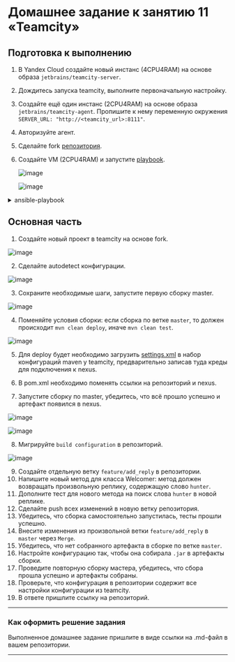 # Домашнее задание к занятию 11 «Teamcity»

## Подготовка к выполнению

1. В Yandex Cloud создайте новый инстанс (4CPU4RAM) на основе образа `jetbrains/teamcity-server`.
2. Дождитесь запуска teamcity, выполните первоначальную настройку.
3. Создайте ещё один инстанс (2CPU4RAM) на основе образа `jetbrains/teamcity-agent`. Пропишите к нему переменную окружения `SERVER_URL: "http://<teamcity_url>:8111"`.
4. Авторизуйте агент.
5. Сделайте fork [репозитория](https://github.com/aragastmatb/example-teamcity).
6. Создайте VM (2CPU4RAM) и запустите [playbook](./infrastructure).

   ![image](https://github.com/LexionN/SHDEVOPS-4/assets/124770915/2d25b562-4d39-45a6-a137-02bf429f0661)

   ![image](https://github.com/LexionN/SHDEVOPS-4/assets/124770915/48329d25-3e87-4391-ac56-528ecd09be9f)

<details>
<summary>ansible-playbook</summary>

   ansible-playbook -i inventory/cicd/hosts.yml site.yml 


PLAY [Get Nexus installed] *************************************************************************************************************************

TASK [Gathering Facts] *****************************************************************************************************************************
ok: [nexus-01]

TASK [Create Nexus group] **************************************************************************************************************************
changed: [nexus-01]

TASK [Create Nexus user] ***************************************************************************************************************************
changed: [nexus-01]

TASK [Install JDK] *********************************************************************************************************************************
changed: [nexus-01]

TASK [Create Nexus directories] ********************************************************************************************************************
changed: [nexus-01] => (item=/home/nexus/log)
changed: [nexus-01] => (item=/home/nexus/sonatype-work/nexus3)
changed: [nexus-01] => (item=/home/nexus/sonatype-work/nexus3/etc)
changed: [nexus-01] => (item=/home/nexus/pkg)
changed: [nexus-01] => (item=/home/nexus/tmp)

TASK [Download Nexus] ******************************************************************************************************************************
[WARNING]: Module remote_tmp /home/nexus/.ansible/tmp did not exist and was created with a mode of 0700, this may cause issues when running as
another user. To avoid this, create the remote_tmp dir with the correct permissions manually
changed: [nexus-01]

TASK [Unpack Nexus] ********************************************************************************************************************************
changed: [nexus-01]

TASK [Link to Nexus Directory] *********************************************************************************************************************
changed: [nexus-01]

TASK [Add NEXUS_HOME for Nexus user] ***************************************************************************************************************
changed: [nexus-01]

TASK [Add run_as_user to Nexus.rc] *****************************************************************************************************************
changed: [nexus-01]

TASK [Raise nofile limit for Nexus user] ***********************************************************************************************************
changed: [nexus-01]

TASK [Create Nexus service for SystemD] ************************************************************************************************************
changed: [nexus-01]

TASK [Ensure Nexus service is enabled for SystemD] *************************************************************************************************
changed: [nexus-01]

TASK [Create Nexus vmoptions] **********************************************************************************************************************
changed: [nexus-01]

TASK [Create Nexus properties] *********************************************************************************************************************
changed: [nexus-01]

TASK [Lower Nexus disk space threshold] ************************************************************************************************************
skipping: [nexus-01]

TASK [Start Nexus service if enabled] **************************************************************************************************************
changed: [nexus-01]

TASK [Ensure Nexus service is restarted] ***********************************************************************************************************
skipping: [nexus-01]

TASK [Wait for Nexus port if started] **************************************************************************************************************
ok: [nexus-01]

PLAY RECAP *****************************************************************************************************************************************
nexus-01                   : ok=17   changed=15   unreachable=0    failed=0    skipped=2    rescued=0    ignored=0 

</details>



## Основная часть

1. Создайте новый проект в teamcity на основе fork.

![image](https://github.com/LexionN/SHDEVOPS-4/assets/124770915/728cf296-d084-487b-9d6b-6e573d4307b6)

2. Сделайте autodetect конфигурации.

![image](https://github.com/LexionN/SHDEVOPS-4/assets/124770915/b6140c8d-0339-4486-86ee-1ffbeb84da37)

3. Сохраните необходимые шаги, запустите первую сборку master.

![image](https://github.com/LexionN/SHDEVOPS-4/assets/124770915/d3b9b9ba-8ca9-4a16-a46a-f417008a105a)

4. Поменяйте условия сборки: если сборка по ветке `master`, то должен происходит `mvn clean deploy`, иначе `mvn clean test`.

![image](https://github.com/LexionN/SHDEVOPS-4/assets/124770915/8fb402bc-39a4-428e-9598-2967121a6bb3)

5. Для deploy будет необходимо загрузить [settings.xml](./teamcity/settings.xml) в набор конфигураций maven у teamcity, предварительно записав туда креды для подключения к nexus.



6. В pom.xml необходимо поменять ссылки на репозиторий и nexus.
7. Запустите сборку по master, убедитесь, что всё прошло успешно и артефакт появился в nexus.

![image](https://github.com/LexionN/SHDEVOPS-4/assets/124770915/78a2cfc5-1737-49cf-a9a9-cb6f84bd5b4f)

![image](https://github.com/LexionN/SHDEVOPS-4/assets/124770915/56388cf4-cf1a-4dc5-9cb4-9608d71ffe3b)

8. Мигрируйте `build configuration` в репозиторий.

![image](https://github.com/LexionN/SHDEVOPS-4/assets/124770915/17359fe8-68b2-4f36-85cf-a6d1af60424f)

9. Создайте отдельную ветку `feature/add_reply` в репозитории.
10. Напишите новый метод для класса Welcomer: метод должен возвращать произвольную реплику, содержащую слово `hunter`.
11. Дополните тест для нового метода на поиск слова `hunter` в новой реплике.
12. Сделайте push всех изменений в новую ветку репозитория.
13. Убедитесь, что сборка самостоятельно запустилась, тесты прошли успешно.
14. Внесите изменения из произвольной ветки `feature/add_reply` в `master` через `Merge`.
15. Убедитесь, что нет собранного артефакта в сборке по ветке `master`.
16. Настройте конфигурацию так, чтобы она собирала `.jar` в артефакты сборки.
17. Проведите повторную сборку мастера, убедитесь, что сбора прошла успешно и артефакты собраны.
18. Проверьте, что конфигурация в репозитории содержит все настройки конфигурации из teamcity.
19. В ответе пришлите ссылку на репозиторий.

---

### Как оформить решение задания

Выполненное домашнее задание пришлите в виде ссылки на .md-файл в вашем репозитории.

---
